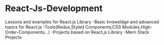 # React-Js-Development
Lessons and examples for React.js Library
-Basic knoweldge and advanced topics for React.js
-Tools(Redux,Styled Components,CSS Modules,High-Order-Components...)
-Projects based on React.js Library
-Mern Stack Projects
